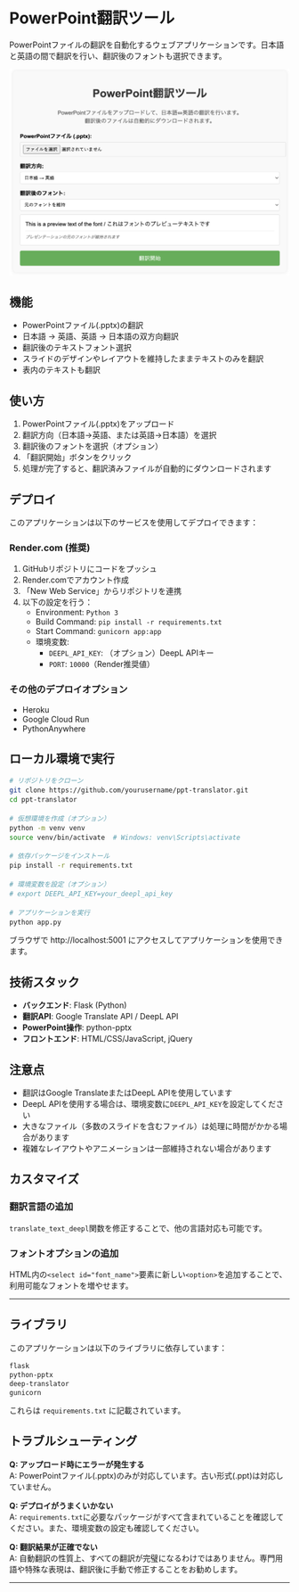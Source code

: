 # PowerPoint翻訳ツール

PowerPointファイルの翻訳を自動化するウェブアプリケーションです。日本語と英語の間で翻訳を行い、翻訳後のフォントも選択できます。

![GUI概観](image.png)

## 機能

- PowerPointファイル(.pptx)の翻訳
- 日本語 → 英語、英語 → 日本語の双方向翻訳
- 翻訳後のテキストフォント選択
- スライドのデザインやレイアウトを維持したままテキストのみを翻訳
- 表内のテキストも翻訳

## 使い方

1. PowerPointファイル(.pptx)をアップロード
2. 翻訳方向（日本語→英語、または英語→日本語）を選択
3. 翻訳後のフォントを選択（オプション）
4. 「翻訳開始」ボタンをクリック
5. 処理が完了すると、翻訳済みファイルが自動的にダウンロードされます

## デプロイ

このアプリケーションは以下のサービスを使用してデプロイできます：

### Render.com (推奨)

1. GitHubリポジトリにコードをプッシュ
2. Render.comでアカウント作成
3. 「New Web Service」からリポジトリを連携
4. 以下の設定を行う：
   - Environment: `Python 3`
   - Build Command: `pip install -r requirements.txt`
   - Start Command: `gunicorn app:app`
   - 環境変数:
     - `DEEPL_API_KEY`: （オプション）DeepL APIキー
     - `PORT`: `10000`（Render推奨値）

### その他のデプロイオプション

- Heroku
- Google Cloud Run
- PythonAnywhere

## ローカル環境で実行

```bash
# リポジトリをクローン
git clone https://github.com/yourusername/ppt-translator.git
cd ppt-translator

# 仮想環境を作成（オプション）
python -m venv venv
source venv/bin/activate  # Windows: venv\Scripts\activate

# 依存パッケージをインストール
pip install -r requirements.txt

# 環境変数を設定（オプション）
# export DEEPL_API_KEY=your_deepl_api_key

# アプリケーションを実行
python app.py
```

ブラウザで http://localhost:5001 にアクセスしてアプリケーションを使用できます。

## 技術スタック

- **バックエンド**: Flask (Python)
- **翻訳API**: Google Translate API / DeepL API
- **PowerPoint操作**: python-pptx
- **フロントエンド**: HTML/CSS/JavaScript, jQuery

## 注意点

- 翻訳はGoogle TranslateまたはDeepL APIを使用しています
- DeepL APIを使用する場合は、環境変数に`DEEPL_API_KEY`を設定してください
- 大きなファイル（多数のスライドを含むファイル）は処理に時間がかかる場合があります
- 複雑なレイアウトやアニメーションは一部維持されない場合があります

## カスタマイズ

### 翻訳言語の追加

`translate_text_deepl`関数を修正することで、他の言語対応も可能です。

### フォントオプションの追加

HTML内の`<select id="font_name">`要素に新しい`<option>`を追加することで、利用可能なフォントを増やせます。


---

## ライブラリ

このアプリケーションは以下のライブラリに依存しています：

```
flask
python-pptx
deep-translator
gunicorn
```

これらは `requirements.txt` に記載されています。

## トラブルシューティング

**Q: アップロード時にエラーが発生する**  
A: PowerPointファイル(.pptx)のみが対応しています。古い形式(.ppt)は対応していません。

**Q: デプロイがうまくいかない**  
A: `requirements.txt`に必要なパッケージがすべて含まれていることを確認してください。また、環境変数の設定も確認してください。

**Q: 翻訳結果が正確でない**  
A: 自動翻訳の性質上、すべての翻訳が完璧になるわけではありません。専門用語や特殊な表現は、翻訳後に手動で修正することをお勧めします。

---
